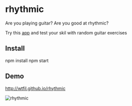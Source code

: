 # rhythmic
Are you playing guitar? Are you good at rhythmic?

Try this [app](http://wtfil.github.io/rhythmic) and test your skil with random guitar exercises

## Install

npm install
npm start

## Demo

http://wtfil.github.io/rhythmic

![rhythmic](https://leto11d.storage.yandex.net/rdisk/2bd0a72083e5ea3505f15bbc80a78dfd4bf63260203d51f4ce2cff97f1beac13/inf/8LwdGLqsIRNWeFoI5cC5QgiZ4guHVJJRKk7iRs71_a37X2UEPZtQdce4ry8XM88qzeNoF0-r6SsjLcLmdql3kg==?uid=0&filename=rhytmic.gif&disposition=inline&hash=&limit=0&content_type=image%2Fgif&tknv=v2&rtoken=075d1a763d9e644625263ebb166e4b61&force_default=no&ycrid=na-d897cb9c991c69fbc1594daf1ae68df1-downloader4g)
